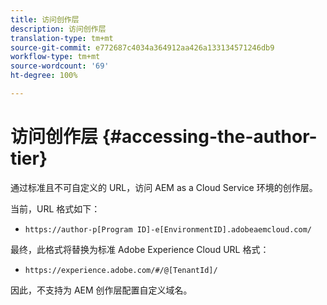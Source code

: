 ```yaml
---
title: 访问创作层
description: 访问创作层
translation-type: tm+mt
source-git-commit: e772687c4034a364912aa426a133134571246db9
workflow-type: tm+mt
source-wordcount: '69'
ht-degree: 100%

---
```



# 访问创作层 {#accessing-the-author-tier}

通过标准且不可自定义的 URL，访问 AEM as a Cloud Service 环境的创作层。

当前，URL 格式如下：

* `https://author-p[Program ID]-e[EnvironmentID].adobeaemcloud.com/`

最终，此格式将替换为标准 Adobe Experience Cloud URL 格式：

* `https://experience.adobe.com/#/@[TenantId]/`

因此，不支持为 AEM 创作层配置自定义域名。

